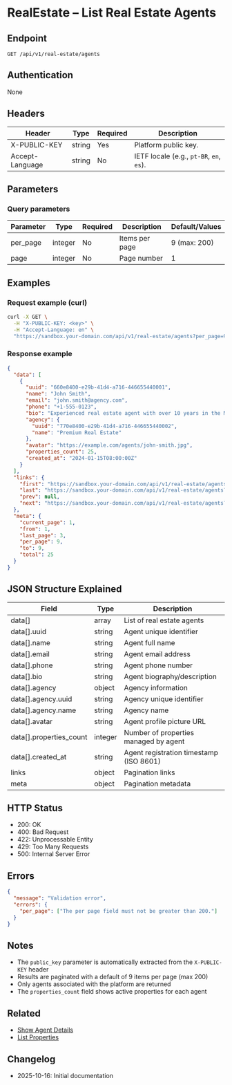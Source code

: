 # RealEstate – List Real Estate Agents

## Endpoint

```
GET /api/v1/real-estate/agents
```

## Authentication

None

## Headers

| Header           | Type   | Required | Description |
| ---------------- | ------ | -------- | ----------- |
| X-PUBLIC-KEY     | string | Yes      | Platform public key. |
| Accept-Language  | string | No       | IETF locale (e.g., `pt-BR`, `en`, `es`). |

## Parameters

### Query parameters

| Parameter | Type    | Required | Description | Default/Values |
| --------- | ------- | -------- | ----------- | -------------- |
| per_page | integer | No | Items per page | 9 (max: 200) |
| page | integer | No | Page number | 1 |

## Examples

### Request example (curl)

```bash
curl -X GET \
  -H "X-PUBLIC-KEY: <key>" \
  -H "Accept-Language: en" \
  "https://sandbox.your-domain.com/api/v1/real-estate/agents?per_page=9"
```

### Response example

```json
{
  "data": [
    {
      "uuid": "660e8400-e29b-41d4-a716-446655440001",
      "name": "John Smith",
      "email": "john.smith@agency.com",
      "phone": "+1-555-0123",
      "bio": "Experienced real estate agent with over 10 years in the Miami market",
      "agency": {
        "uuid": "770e8400-e29b-41d4-a716-446655440002",
        "name": "Premium Real Estate"
      },
      "avatar": "https://example.com/agents/john-smith.jpg",
      "properties_count": 25,
      "created_at": "2024-01-15T08:00:00Z"
    }
  ],
  "links": {
    "first": "https://sandbox.your-domain.com/api/v1/real-estate/agents?page=1",
    "last": "https://sandbox.your-domain.com/api/v1/real-estate/agents?page=3",
    "prev": null,
    "next": "https://sandbox.your-domain.com/api/v1/real-estate/agents?page=2"
  },
  "meta": {
    "current_page": 1,
    "from": 1,
    "last_page": 3,
    "per_page": 9,
    "to": 9,
    "total": 25
  }
}
```

## JSON Structure Explained

| Field       | Type    | Description |
| ----------- | ------- | ----------- |
| data[] | array | List of real estate agents |
| data[].uuid | string | Agent unique identifier |
| data[].name | string | Agent full name |
| data[].email | string | Agent email address |
| data[].phone | string | Agent phone number |
| data[].bio | string | Agent biography/description |
| data[].agency | object | Agency information |
| data[].agency.uuid | string | Agency unique identifier |
| data[].agency.name | string | Agency name |
| data[].avatar | string | Agent profile picture URL |
| data[].properties_count | integer | Number of properties managed by agent |
| data[].created_at | string | Agent registration timestamp (ISO 8601) |
| links | object | Pagination links |
| meta | object | Pagination metadata |

## HTTP Status

- 200: OK
- 400: Bad Request
- 422: Unprocessable Entity
- 429: Too Many Requests
- 500: Internal Server Error

## Errors

```json
{
  "message": "Validation error",
  "errors": {
    "per_page": ["The per page field must not be greater than 200."]
  }
}
```

## Notes

- The `public_key` parameter is automatically extracted from the `X-PUBLIC-KEY` header
- Results are paginated with a default of 9 items per page (max 200)
- Only agents associated with the platform are returned
- The `properties_count` field shows active properties for each agent

## Related

- [Show Agent Details](AgentShow.md)
- [List Properties](PropertyIndex.md)

## Changelog

- 2025-10-16: Initial documentation
